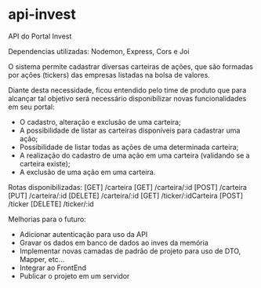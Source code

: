 # api-invest
API do Portal Invest

Dependencias utilizadas:
Nodemon, Express, Cors e Joi

O sistema permite cadastrar diversas carteiras de ações, que são formadas por ações (tickers) das empresas listadas na bolsa de valores.

Diante desta necessidade, ficou entendido pelo time de produto que para alcançar tal objetivo será necessário disponibilizar novas funcionalidades em seu portal:
- O cadastro, alteração e exclusão de uma carteira;
- A possibilidade de listar as carteiras disponíveis para cadastrar uma ação;
- Possibilidade de listar todas as ações de uma determinada carteira;
- A realização do cadastro de uma ação em uma carteira (validando se a carteira existe);
- A exclusão de uma ação em uma carteira.

Rotas disponibilizadas:
[GET] /carteira
[GET] /carteira/:id
[POST] /carteira
[PUT] /carteira/:id
[DELETE] /carteira/:id
[GET] /ticker/:idCarteira
[POST] /ticker
[DELETE] /ticker/:id

Melhorias para o futuro:
- Adicionar autenticação para uso da API
- Gravar os dados em banco de dados ao inves da memória
- Implementar novas camadas de padrão de projeto para uso de DTO, Mapper, etc...
- Integrar ao FrontEnd
- Publicar o projeto em um servidor